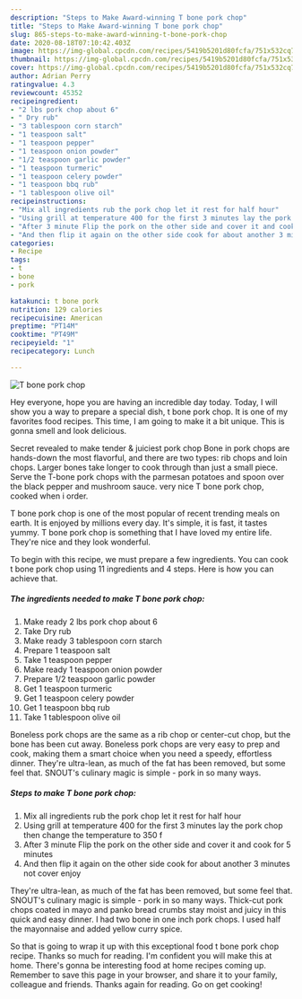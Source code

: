```yaml
---
description: "Steps to Make Award-winning T bone pork chop"
title: "Steps to Make Award-winning T bone pork chop"
slug: 865-steps-to-make-award-winning-t-bone-pork-chop
date: 2020-08-18T07:10:42.403Z
image: https://img-global.cpcdn.com/recipes/5419b5201d80fcfa/751x532cq70/t-bone-pork-chop-recipe-main-photo.jpg
thumbnail: https://img-global.cpcdn.com/recipes/5419b5201d80fcfa/751x532cq70/t-bone-pork-chop-recipe-main-photo.jpg
cover: https://img-global.cpcdn.com/recipes/5419b5201d80fcfa/751x532cq70/t-bone-pork-chop-recipe-main-photo.jpg
author: Adrian Perry
ratingvalue: 4.3
reviewcount: 45352
recipeingredient:
- "2 lbs pork chop about 6"
- " Dry rub"
- "3 tablespoon corn starch"
- "1 teaspoon salt"
- "1 teaspoon pepper"
- "1 teaspoon onion powder"
- "1/2 teaspoon garlic powder"
- "1 teaspoon turmeric"
- "1 teaspoon celery powder"
- "1 teaspoon bbq rub"
- "1 tablespoon olive oil"
recipeinstructions:
- "Mix all ingredients rub the pork chop let it rest for half hour"
- "Using grill at temperature 400 for the first 3 minutes lay the pork chop then change the temperature to 350 f"
- "After 3 minute Flip the pork on the other side and cover it and cook for 5 minutes"
- "And then flip it again on the other side cook for about another 3 minutes not cover enjoy"
categories:
- Recipe
tags:
- t
- bone
- pork

katakunci: t bone pork 
nutrition: 129 calories
recipecuisine: American
preptime: "PT14M"
cooktime: "PT49M"
recipeyield: "1"
recipecategory: Lunch

---
```



![T bone pork chop](https://img-global.cpcdn.com/recipes/5419b5201d80fcfa/751x532cq70/t-bone-pork-chop-recipe-main-photo.jpg)

Hey everyone, hope you are having an incredible day today. Today, I will show you a way to prepare a special dish, t bone pork chop. It is one of my favorites food recipes. This time, I am going to make it a bit unique. This is gonna smell and look delicious.

Secret revealed to make tender &amp; juiciest pork chop Bone in pork chops are hands-down the most flavorful, and there are two types: rib chops and loin chops. Larger bones take longer to cook through than just a small piece. Serve the T-bone pork chops with the parmesan potatoes and spoon over the black pepper and mushroom sauce. very nice T bone pork chop, cooked when i order.

T bone pork chop is one of the most popular of recent trending meals on earth. It is enjoyed by millions every day. It's simple, it is fast, it tastes yummy. T bone pork chop is something that I have loved my entire life. They're nice and they look wonderful.


To begin with this recipe, we must prepare a few ingredients. You can cook t bone pork chop using 11 ingredients and 4 steps. Here is how you can achieve that.

<!--inarticleads1-->

##### The ingredients needed to make T bone pork chop:

1. Make ready 2 lbs pork chop about 6
1. Take  Dry rub
1. Make ready 3 tablespoon corn starch
1. Prepare 1 teaspoon salt
1. Take 1 teaspoon pepper
1. Make ready 1 teaspoon onion powder
1. Prepare 1/2 teaspoon garlic powder
1. Get 1 teaspoon turmeric
1. Get 1 teaspoon celery powder
1. Get 1 teaspoon bbq rub
1. Take 1 tablespoon olive oil


Boneless pork chops are the same as a rib chop or center-cut chop, but the bone has been cut away. Boneless pork chops are very easy to prep and cook, making them a smart choice when you need a speedy, effortless dinner. They&#39;re ultra-lean, as much of the fat has been removed, but some feel that. SNOUT&#39;s culinary magic is simple - pork in so many ways. 

<!--inarticleads2-->

##### Steps to make T bone pork chop:

1. Mix all ingredients rub the pork chop let it rest for half hour
1. Using grill at temperature 400 for the first 3 minutes lay the pork chop then change the temperature to 350 f
1. After 3 minute Flip the pork on the other side and cover it and cook for 5 minutes
1. And then flip it again on the other side cook for about another 3 minutes not cover enjoy


They&#39;re ultra-lean, as much of the fat has been removed, but some feel that. SNOUT&#39;s culinary magic is simple - pork in so many ways. Thick-cut pork chops coated in mayo and panko bread crumbs stay moist and juicy in this quick and easy dinner. I had two bone in one inch pork chops. I used half the mayonnaise and added yellow curry spice. 

So that is going to wrap it up with this exceptional food t bone pork chop recipe. Thanks so much for reading. I'm confident you will make this at home. There's gonna be interesting food at home recipes coming up. Remember to save this page in your browser, and share it to your family, colleague and friends. Thanks again for reading. Go on get cooking!
